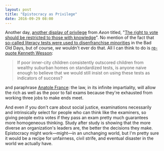 ```yaml
---
layout: post
title: "Epistocracy as Privilege"
date: 2016-09-29 08:00
---
```


Another day,
[another display of privilege]({{site.github.url}}/2016/09/27/terrified-sheep.html)
from *Aeon* titled,
"[The right to vote should be restricted to those with knowledge](https://aeon.co/ideas/the-right-to-vote-should-be-restricted-to-those-with-knowledge)".
No mention of the fact that [so-called literacy tests were used to disenfranchise minorities](https://en.wikipedia.org/wiki/Literacy_test#Voting)
in the Bad Old Days,
but of course, *we* wouldn't ever do that.
All I can think to do is [re-quote Kenneth Wesson](http://www.amazon.com/The-Big-Picture-Education-Everyones/dp/0871209713/):

> If poor inner-city children consistently outscored children from wealthy suburban homes on standardized tests,
> is anyone naive enough to believe that we would still insist on using these tests as indicators of success?

and paraphrase [Anatole France](http://www.quotationspage.com/quote/805.html):
the law, in its infinite impartiality, will allow the rich as well as
the poor to fail exams because they're exhausted from working three
jobs to make ends meet.

And even if you don't care about social justice,
examinations necessarily and intrinsically select for people who can think like the examiners,
so giving people extra votes if they pass an exam pretty much guarantees more homogeneous thinking.
Study after study is showing that the more diverse an organization's leaders are,
the better the decisions they make.
Epistocracy might work&mdash;might&mdash;in an unchanging world,
but I'm pretty sure it would be a recipe for unfairness, civil strife, and eventual disaster
in the world we actually have.
